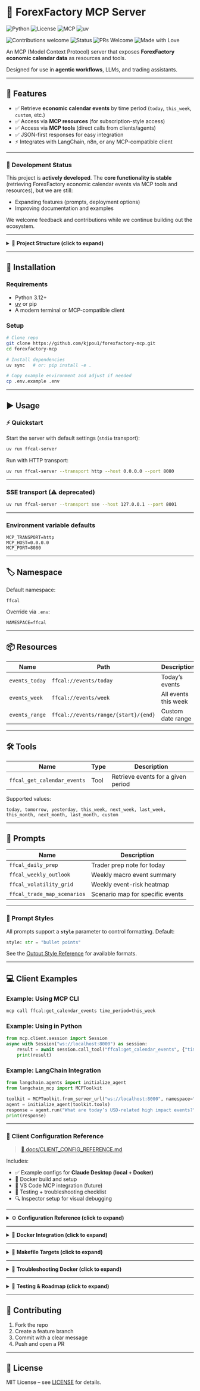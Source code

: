 # 📅 ForexFactory MCP Server

![Python](https://img.shields.io/badge/python-3.12+-blue.svg)
![License](https://img.shields.io/badge/license-MIT-green.svg)
![MCP](https://img.shields.io/badge/MCP-Server-orange)
![uv](https://img.shields.io/badge/packaging-uv-purple)

![Contributions welcome](https://img.shields.io/badge/contributions-welcome-brightgreen.svg)
![Status](https://img.shields.io/badge/status-active-success.svg)
![PRs Welcome](https://img.shields.io/badge/PRs-welcome-blue.svg)
![Made with Love](https://img.shields.io/badge/made%20with-%E2%9D%A4-red.svg)

An MCP (Model Context Protocol) server that exposes **ForexFactory economic calendar data** as resources and tools.

Designed for use in **agentic workflows**, LLMs, and trading assistants.

---

## 🚀 Features

* ✅ Retrieve **economic calendar events** by time period (`today`, `this_week`, `custom`, etc.)
* ✅ Access via **MCP resources** (for subscription-style access)
* ✅ Access via **MCP tools** (direct calls from clients/agents)
* ✅ JSON-first responses for easy integration
* ⚡ Integrates with LangChain, n8n, or any MCP-compatible client

---

### 📌 Development Status

This project is **actively developed**.
The **core functionality is stable** (retrieving ForexFactory economic calendar events via MCP tools and resources), but we are still:

* Expanding features (prompts, deployment options)
* Improving documentation and examples

We welcome feedback and contributions while we continue building out the ecosystem.

---

<details>
<summary>📂 <strong>Project Structure (click to expand)</strong></summary>

```
forexfactory-mcp/
│── src/forexfactory_mcp/   # Main package
│   ├── models/             # Schemas & enums
│   ├── services/           # Scraper + data normalization
│   ├── tools/              # MCP tool definitions
│   ├── resources/          # MCP resource definitions
│   ├── prompts/            # Prompt templates (optional MCP prompts)
│   ├── utils/              # Shared helpers & config
│   └── server.py           # FastMCP server entrypoint
│
│── examples/               # Example clients
│── tests/                  # Unit tests
│── .env.example            # Copy to .env for config
│── pyproject.toml          # Dependencies & metadata
│── README.md               # Documentation
│── .python-version         # Python version pin (3.12)
```

*(See repo for full details — this is a high-level layout for contributors.)*

</details>

---

## 🔧 Installation

### Requirements

* Python 3.12+
* [uv](https://github.com/astral-sh/uv) or pip
* A modern terminal or MCP-compatible client

### Setup

```bash
# Clone repo
git clone https://github.com/kjpou1/forexfactory-mcp.git
cd forexfactory-mcp

# Install dependencies
uv sync   # or: pip install -e .

# Copy example environment and adjust if needed
cp .env.example .env
```

---

## ▶️ Usage

### ⚡ Quickstart

Start the server with default settings (`stdio` transport):

```bash
uv run ffcal-server
```

Run with HTTP transport:

```bash
uv run ffcal-server --transport http --host 0.0.0.0 --port 8080
```

---

### SSE transport (⚠️ deprecated)

```bash
uv run ffcal-server --transport sse --host 127.0.0.1 --port 8001
```

---

### Environment variable defaults

```env
MCP_TRANSPORT=http
MCP_HOST=0.0.0.0
MCP_PORT=8080
```

---

## 🏷️ Namespace

Default namespace:

```
ffcal
```

Override via `.env`:

```env
NAMESPACE=ffcal
```

---

## 📦 Resources

| Name           | Path                                 | Description          |
| -------------- | ------------------------------------ | -------------------- |
| `events_today` | `ffcal://events/today`               | Today’s events       |
| `events_week`  | `ffcal://events/week`                | All events this week |
| `events_range` | `ffcal://events/range/{start}/{end}` | Custom date range    |

---

## 🛠️ Tools

| Name                        | Type | Description                        |
| --------------------------- | ---- | ---------------------------------- |
| `ffcal_get_calendar_events` | Tool | Retrieve events for a given period |

Supported values:

```
today, tomorrow, yesterday, this_week, next_week, last_week, this_month, next_month, last_month, custom
```

---

## 📝 Prompts

| Name                        | Description                      |
| --------------------------- | -------------------------------- |
| `ffcal_daily_prep`          | Trader prep note for today       |
| `ffcal_weekly_outlook`      | Weekly macro event summary       |
| `ffcal_volatility_grid`     | Weekly event-risk heatmap        |
| `ffcal_trade_map_scenarios` | Scenario map for specific events |

---

### 🧩 Prompt Styles

All prompts support a **`style`** parameter to control formatting.
Default:

```python
style: str = "bullet points"
```

See the [Output Style Reference](docs/OUTPUT_STYLE_REFERENCE.md) for available formats.

---

## 💻 Client Examples

### Example: Using MCP CLI

```bash
mcp call ffcal:get_calendar_events time_period=this_week
```

### Example: Using in Python

```python
from mcp.client.session import Session
async with Session("ws://localhost:8000") as session:
    result = await session.call_tool("ffcal:get_calendar_events", {"time_period": "today"})
    print(result)
```

### Example: LangChain Integration

```python
from langchain.agents import initialize_agent
from langchain_mcp import MCPToolkit

toolkit = MCPToolkit.from_server_url("ws://localhost:8000", namespace="ffcal")
agent = initialize_agent(toolkit.tools)
response = agent.run("What are today’s USD-related high impact events?")
print(response)
```

---

### 📘 Client Configuration Reference

> [📖 docs/CLIENT_CONFIG_REFERENCE.md](docs/CLIENT_CONFIG_REFERENCE.md)

Includes:

* ✅ Example configs for **Claude Desktop (local + Docker)**
* 🐳 Docker build and setup
* 🧩 VS Code MCP integration (future)
* 🧪 Testing + troubleshooting checklist
* 🔍 Inspector setup for visual debugging

---

<details>
<summary>⚙️ <strong>Configuration Reference (click to expand)</strong></summary>

## ⚙️ Configuration

| Variable             | Default      | Description                             |
| -------------------- | ------------ | --------------------------------------- |
| `NAMESPACE`          | `ffcal`      | Namespace prefix                        |
| `MCP_TRANSPORT`      | `stdio`      | Transport type (`stdio`, `http`, `sse`) |
| `MCP_HOST`           | `127.0.0.1`  | Host for HTTP/SSE                       |
| `MCP_PORT`           | `8000`       | Port for HTTP/SSE                       |
| `SCRAPER_TIMEOUT_MS` | `5000`       | Playwright timeout                      |
| `LOCAL_TIMEZONE`     | System local | Timezone override                       |

---

### Example `.env`

```env
MCP_TRANSPORT=http
MCP_HOST=0.0.0.0
MCP_PORT=8080
NAMESPACE=ffcal
```

</details>

---

<details>
<summary>🐳 <strong>Docker Integration (click to expand)</strong></summary>

## 🐳 Docker Integration

Supports both **stdio** (default) and **HTTP/SSE**.

```bash
docker compose build
docker compose up forexfactory_mcp
```

Runs MCP server and exposes it on **port 8000**.

</details>

---

<details>
<summary>🧰 <strong>Makefile Targets (click to expand)</strong></summary>

| Target           | Description               |
| ---------------- | ------------------------- |
| `make build`     | Build Docker image        |
| `make run-http`  | Run server in HTTP mode   |
| `make run-stdio` | Run in stdio mode         |
| `make dev-http`  | Inspect via MCP Inspector |
| `make stop`      | Stop containers           |

</details>

---

<details>
<summary>🧩 <strong>Troubleshooting Docker (click to expand)</strong></summary>

### 🐍 1. `uv` or dependency install fails

Run:

```bash
docker compose build --no-cache forexfactory_mcp
```

### ⚡ 2. Server exits immediately

Switch to:

```bash
make run-http
```

### 🌐 3. Port in use

Change port:

```bash
docker compose run --rm -e MCP_PORT=8080 forexfactory_mcp
```

### 🔐 4. Browser fails

Install Chromium:

```bash
docker compose run forexfactory_mcp playwright install chromium
```

</details>

---

<details>
<summary>🧪 <strong>Testing & Roadmap (click to expand)</strong></summary>

## 🧪 Testing

```bash
pytest -v
```

## 📊 Roadmap

* [ ] Event filters by **currency** and **impact**
* [ ] Historical backfill
* [ ] MCP prompt expansions
* [ ] Cloud-ready deployment

</details>

---

## 🤝 Contributing

1. Fork the repo
2. Create a feature branch
3. Commit with a clear message
4. Push and open a PR

---

## 📜 License

MIT License – see [LICENSE](./LICENSE) for details.

